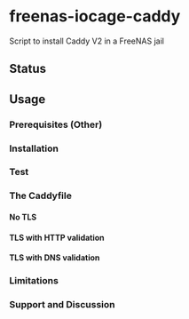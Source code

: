 # freenas-iocage-caddy
Script to install Caddy V2 in a FreeNAS jail

## Status

## Usage

### Prerequisites (Other)

### Installation

### Test

### The Caddyfile

#### No TLS

#### TLS with HTTP validation

#### TLS with DNS validation

### Limitations

### Support and Discussion
